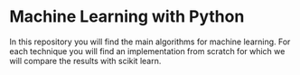 # Machine Learning with Python

In this repository you will find the main algorithms for machine learning. For each technique you will find an implementation from scratch for which we will compare the results with scikit learn. 
